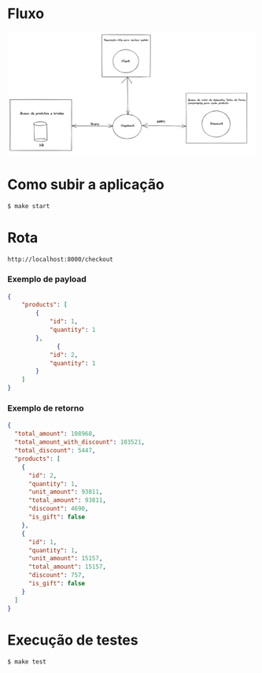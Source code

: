 
# Fluxo
![fluxo grpcApi](docs/fluxo.png "Fluxo grpcApi")

# Como subir a aplicação

```shell
$ make start
```

# Rota
````shell
http://localhost:8000/checkout
````
### Exemplo de payload
```json
{
    "products": [
        {
            "id": 1,
            "quantity": 1
        },
			  {
            "id": 2,
            "quantity": 1
        }
    ]
} 
```

### Exemplo de retorno
```json
{
  "total_amount": 108968,
  "total_amount_with_discount": 103521,
  "total_discount": 5447,
  "products": [
    {
      "id": 2,
      "quantity": 1,
      "unit_amount": 93811,
      "total_amount": 93811,
      "discount": 4690,
      "is_gift": false
    },
    {
      "id": 1,
      "quantity": 1,
      "unit_amount": 15157,
      "total_amount": 15157,
      "discount": 757,
      "is_gift": false
    }
  ]
}
```

# Execução de testes
```shell
$ make test
```
